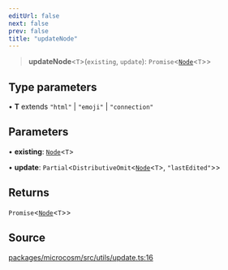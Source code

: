 ```yaml
---
editUrl: false
next: false
prev: false
title: "updateNode"
---
```


> **updateNode**\<`T`\>(`existing`, `update`): `Promise`\<[`Node`](../type-aliases/Node.md)\<`T`\>\>

## Type parameters

• **T** extends `"html"` \| `"emoji"` \| `"connection"`

## Parameters

• **existing**: [`Node`](../type-aliases/Node.md)\<`T`\>

• **update**: `Partial`\<`DistributiveOmit`\<[`Node`](../type-aliases/Node.md)\<`T`\>, `"lastEdited"`\>\>

## Returns

`Promise`\<[`Node`](../type-aliases/Node.md)\<`T`\>\>

## Source

[packages/microcosm/src/utils/update.ts:16](https://github.com/nodenogg-in/alpha-p2p/blob/bce45d3dc78f9a00957a766d70c8bb1a066ebf43/packages/microcosm/src/utils/update.ts#L16)
